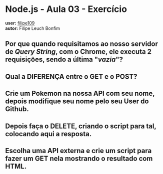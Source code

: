 # Node.js - Aula 03 - Exercício
**user:** [filipe109](https://github.com/filipe1309)  
**autor:** Filipe Leuch Bonfim

## Por que quando requisitamos ao nosso servidor de *Query String*, **com o Chrome**, ele executa 2 requisições, sendo a última "*vazia*"?


## Qual a DIFERENÇA entre o GET e o POST?


## Crie um Pokemon na nossa API com seu nome, depois modifique seu nome pelo seu User do Github.

## **Depois faça o DELETE**, criando o script para tal, colocando aqui a resposta.


## Escolha uma **API externa** e crie um script para fazer um GET nela **mostrando o resultado com HTML**.
